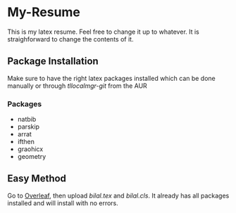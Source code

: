 # My-Resume

This is my latex resume. Feel free to change it up to whatever. It is straighforward to change the contents of it.

## Package Installation

Make sure to have the right latex packages installed which can be done manually or through *tllocalmgr-git* from the AUR

### Packages

+ natbib
+ parskip
+ arrat
+ ifthen
+ graohicx
+ geometry

## Easy Method

Go to [Overleaf](https://www.overleaf.com/), then upload *bilal.tex* and *bilal.cls*. It already has all packages installed and will install with no errors.


